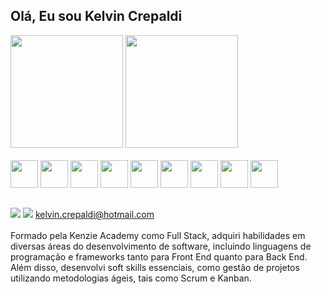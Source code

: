 ## Olá, Eu sou Kelvin Crepaldi
<picture>
  <source
    srcset="https://github-readme-stats.vercel.app/api?username=kelvincrepaldi&show_icons=true&theme=dark"
  />
  <img height="180px" src="https://github-readme-stats.vercel.app/api?username=kelvincrepaldi" />
</picture><picture>
  <source
    srcset="https://github-readme-stats.vercel.app/api/top-langs/?username=kelvincrepaldi&theme=dark&layout=compact"
  />
  <img height="180px"  src="https://github-readme-stats.vercel.app/api?username=kelvincrepaldi" />
</picture>

<div style="display: inline_block"> <br>
<img width="44px" src="https://cdn.jsdelivr.net/gh/devicons/devicon@latest/icons/javascript/javascript-original.svg" />
<img width="44px" src="https://cdn.jsdelivr.net/gh/devicons/devicon@latest/icons/css3/css3-original.svg" />
<img width="44px" src="https://cdn.jsdelivr.net/gh/devicons/devicon@latest/icons/typescript/typescript-original.svg" />
<img width="44px" src="https://cdn.jsdelivr.net/gh/devicons/devicon@latest/icons/react/react-original.svg" />
<img width="44px" src="https://cdn.jsdelivr.net/gh/devicons/devicon@latest/icons/nextjs/nextjs-original.svg" />
<img width="44px" src="https://cdn.jsdelivr.net/gh/devicons/devicon@latest/icons/tailwindcss/tailwindcss-original.svg" />     
<img width="44px" src="https://cdn.jsdelivr.net/gh/devicons/devicon@latest/icons/express/express-original.svg" />       
<img width="44px" src="https://cdn.jsdelivr.net/gh/devicons/devicon@latest/icons/nodejs/nodejs-original-wordmark.svg" />       
<img width="44px" src="https://cdn.jsdelivr.net/gh/devicons/devicon@latest/icons/postgresql/postgresql-original.svg" />
</div>

##

<div> 
  <a href="https://www.linkedin.com/in/kelvincrepaldi/" target="_blank"><img src="https://img.shields.io/badge/-LinkedIn-%230077B5?style=for-the-badge&logo=linkedin&logoColor=white" target="_blank"></a> 
  <a href="https://kelvincrepaldi.vercel.app" target="_blank"><img src="https://img.shields.io/badge/website-000000?style=for-the-badge&logo=About.me&logoColor=white"></a>
   <a href = "mailto:kelvin.crepaldi@hotmail.com">kelvin.crepaldi@hotmail.com</a>
</div>
           <br>
Formado pela Kenzie Academy como Full Stack, adquiri habilidades em diversas áreas do desenvolvimento de software, incluindo linguagens de programação e frameworks tanto para Front End quanto para Back End. Além disso, desenvolvi soft skills essenciais, como gestão de projetos utilizando metodologias ágeis, tais como Scrum e Kanban.
